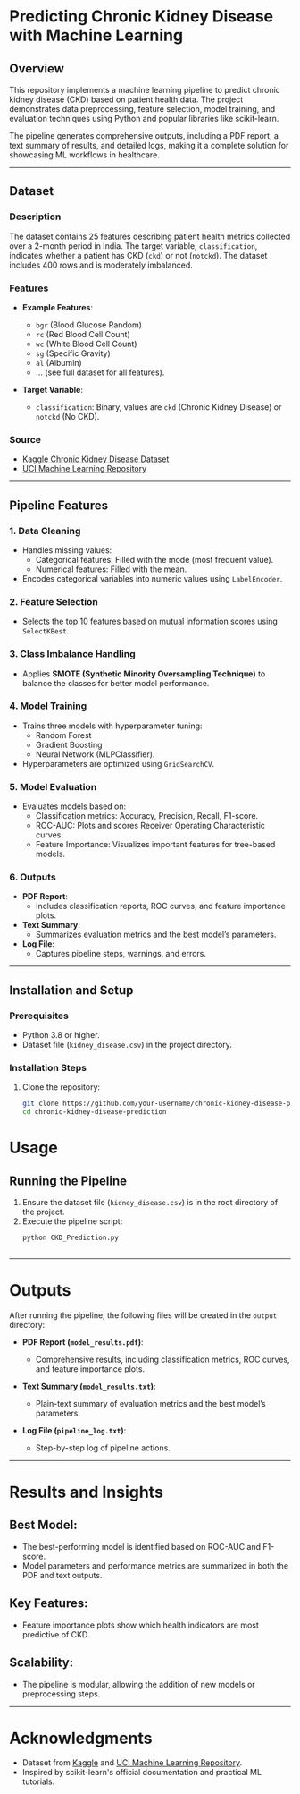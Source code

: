 # Predicting Chronic Kidney Disease with Machine Learning

## Overview

This repository implements a machine learning pipeline to predict chronic kidney disease (CKD) based on patient health data. The project demonstrates data preprocessing, feature selection, model training, and evaluation techniques using Python and popular libraries like scikit-learn.

The pipeline generates comprehensive outputs, including a PDF report, a text summary of results, and detailed logs, making it a complete solution for showcasing ML workflows in healthcare.

---

## Dataset

### Description

The dataset contains 25 features describing patient health metrics collected over a 2-month period in India. The target variable, `classification`, indicates whether a patient has CKD (`ckd`) or not (`notckd`). The dataset includes 400 rows and is moderately imbalanced.

### Features

- **Example Features**:
  - `bgr` (Blood Glucose Random)
  - `rc` (Red Blood Cell Count)
  - `wc` (White Blood Cell Count)
  - `sg` (Specific Gravity)
  - `al` (Albumin)
  - ... (see full dataset for all features).

- **Target Variable**:
  - `classification`: Binary, values are `ckd` (Chronic Kidney Disease) or `notckd` (No CKD).

### Source
- [Kaggle Chronic Kidney Disease Dataset](https://www.kaggle.com/datasets/mansoordaku/ckdisease/data)
- [UCI Machine Learning Repository](https://archive.ics.uci.edu/ml/datasets/Chronic_Kidney_Disease)

---

## Pipeline Features

### 1. **Data Cleaning**
- Handles missing values:
  - Categorical features: Filled with the mode (most frequent value).
  - Numerical features: Filled with the mean.
- Encodes categorical variables into numeric values using `LabelEncoder`.

### 2. **Feature Selection**
- Selects the top 10 features based on mutual information scores using `SelectKBest`.

### 3. **Class Imbalance Handling**
- Applies **SMOTE (Synthetic Minority Oversampling Technique)** to balance the classes for better model performance.

### 4. **Model Training**
- Trains three models with hyperparameter tuning:
  - Random Forest
  - Gradient Boosting
  - Neural Network (MLPClassifier).
- Hyperparameters are optimized using `GridSearchCV`.

### 5. **Model Evaluation**
- Evaluates models based on:
  - Classification metrics: Accuracy, Precision, Recall, F1-score.
  - ROC-AUC: Plots and scores Receiver Operating Characteristic curves.
  - Feature Importance: Visualizes important features for tree-based models.

### 6. **Outputs**
- **PDF Report**:
  - Includes classification reports, ROC curves, and feature importance plots.
- **Text Summary**:
  - Summarizes evaluation metrics and the best model’s parameters.
- **Log File**:
  - Captures pipeline steps, warnings, and errors.

---

## Installation and Setup

### Prerequisites
- Python 3.8 or higher.
- Dataset file (`kidney_disease.csv`) in the project directory.

### Installation Steps
1. Clone the repository:
   ```bash
   git clone https://github.com/your-username/chronic-kidney-disease-prediction.git
   cd chronic-kidney-disease-prediction

# Usage

## Running the Pipeline
1. Ensure the dataset file (`kidney_disease.csv`) is in the root directory of the project.
2. Execute the pipeline script:
   ```bash
   python CKD_Prediction.py
  

---

# Outputs
After running the pipeline, the following files will be created in the `output` directory:

- **PDF Report (`model_results.pdf`)**:
  - Comprehensive results, including classification metrics, ROC curves, and feature importance plots.

- **Text Summary (`model_results.txt`)**:
  - Plain-text summary of evaluation metrics and the best model’s parameters.

- **Log File (`pipeline_log.txt`)**:
  - Step-by-step log of pipeline actions.


---


# Results and Insights

## Best Model:
- The best-performing model is identified based on ROC-AUC and F1-score.
- Model parameters and performance metrics are summarized in both the PDF and text outputs.

## Key Features:
- Feature importance plots show which health indicators are most predictive of CKD.

## Scalability:
- The pipeline is modular, allowing the addition of new models or preprocessing steps.

---

# Acknowledgments
- Dataset from [Kaggle](https://www.kaggle.com/datasets/mansoordaku/ckdisease/data) and [UCI Machine Learning Repository](https://archive.ics.uci.edu/ml/datasets/Chronic_Kidney_Disease).
- Inspired by scikit-learn's official documentation and practical ML tutorials.



